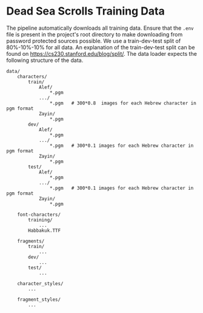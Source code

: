 # Dead Sea Scrolls Training Data

The pipeline automatically downloads all training data.
Ensure that the `.env` file is present in the project's root directory to make downloading from password protected sources possible.
We use a train-dev-test split of 80%-10%-10% for all data.
An explanation of the train-dev-test split can be found on <https://cs230.stanford.edu/blog/split/>.
The data loader expects the following structure of the data.

    data/
        characters/
            train/
                Alef/
                    *.pgm 
                .../
                    *.pgm   # 300*0.8  images for each Hebrew character in pgm format
                Zayin/
                    *.pgm
            dev/
                Alef/
                    *.pgm 
                .../
                    *.pgm   # 300*0.1 images for each Hebrew character in pgm format
                Zayin/
                    *.pgm
            test/
                Alef/
                    *.pgm 
                .../
                    *.pgm   # 300*0.1 images for each Hebrew character in pgm format
                Zayin/
                    *.pgm
                
        font-characters/
            training/
                ...
            Habbakuk.TTF

        fragments/
            train/
                ...
            dev/
                ...
            test/
                ...

        character_styles/
            ...

        fragment_styles/
            ...
